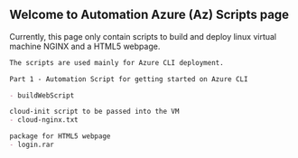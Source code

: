 ## Welcome to Automation Azure (Az) Scripts page

Currently, this page only contain scripts to build and deploy linux virtual machine NGINX and a HTML5 webpage.

```markdown
The scripts are used mainly for Azure CLI deployment.

Part 1 - Automation Script for getting started on Azure CLI

- buildWebScript

cloud-init script to be passed into the VM
- cloud-nginx.txt

package for HTML5 webpage
- login.rar
